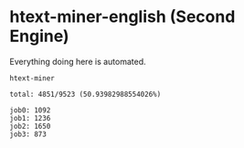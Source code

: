 # htext-miner-english (Second Engine)

Everything doing here is automated.

```
htext-miner

total: 4851/9523 (50.93982988554026%)

job0: 1092
job1: 1236
job2: 1650
job3: 873
```